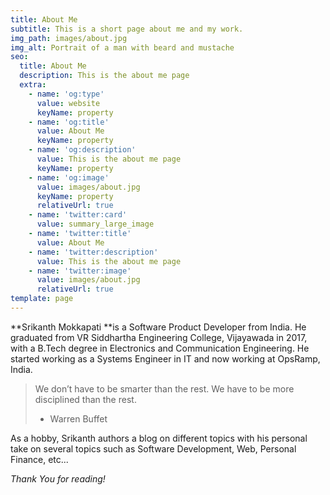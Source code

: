 ```yaml
---
title: About Me
subtitle: This is a short page about me and my work.
img_path: images/about.jpg
img_alt: Portrait of a man with beard and mustache
seo:
  title: About Me
  description: This is the about me page
  extra:
    - name: 'og:type'
      value: website
      keyName: property
    - name: 'og:title'
      value: About Me
      keyName: property
    - name: 'og:description'
      value: This is the about me page
      keyName: property
    - name: 'og:image'
      value: images/about.jpg
      keyName: property
      relativeUrl: true
    - name: 'twitter:card'
      value: summary_large_image
    - name: 'twitter:title'
      value: About Me
    - name: 'twitter:description'
      value: This is the about me page
    - name: 'twitter:image'
      value: images/about.jpg
      relativeUrl: true
template: page
---
```

**Srikanth Mokkapati **is a Software Product Developer from India. He graduated from VR Siddhartha Engineering College, Vijayawada in 2017, with a B.Tech degree in Electronics and Communication Engineering. He started working as a Systems Engineer in IT and now working at OpsRamp, India.

> We don’t have to be smarter than the rest. We have to be more disciplined than the rest.
>
> *   Warren Buffet

As a hobby, Srikanth authors a blog on different topics with his personal take on several topics such as Software Development, Web, Personal Finance, etc...

*Thank You for reading!*
